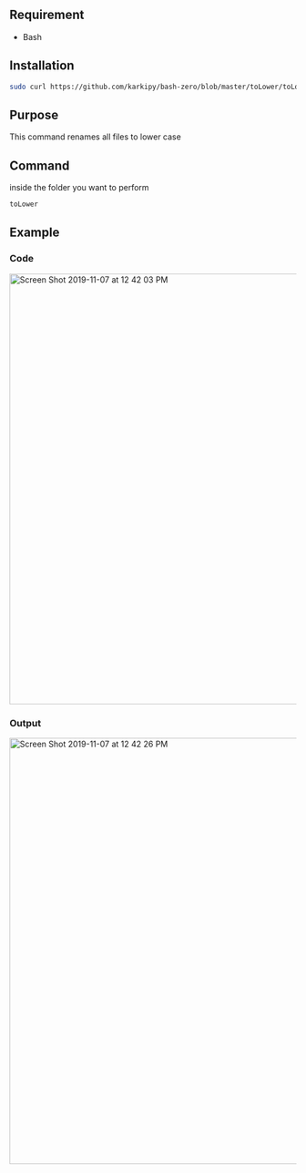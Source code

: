 ## Requirement

 - Bash

## Installation
```bash
sudo curl https://github.com/karkipy/bash-zero/blob/master/toLower/toLower -o /usr/local/bin/toLower && sudo chmod +x /usr/local/bin/toLower
```

## Purpose

This command renames all files to lower case


## Command

inside the folder you want to perform

```bash
toLower
```

## Example


### Code

<img width="756" alt="Screen Shot 2019-11-07 at 12 42 03 PM" src="https://user-images.githubusercontent.com/12614476/68366739-25bd3f80-015c-11ea-9f30-c591ed01c34a.png">




### Output


<img width="748" alt="Screen Shot 2019-11-07 at 12 42 26 PM" src="https://user-images.githubusercontent.com/12614476/68366740-2655d600-015c-11ea-9c04-28bdcf017cd3.png">

